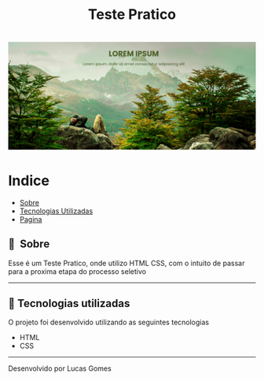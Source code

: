 # 

<h1 align="center"> Teste Pratico</h1>

<h1>
    <img width="965px" src="assets/image/print.png" alt="Imagem Site">
</h1>

 
# Indice

- [Sobre](#-sobre)
- [Tecnologias Utilizadas](#-tecnologias-utilizadas)
- [Pagina](https://llucasgomes.github.io/Lading-Page-iPhone/)

## 🔖&nbsp; Sobre

Esse é um Teste Pratico, onde utilizo HTML CSS, com o intuito de passar para a proxima etapa do processo seletivo

---

## 🚀 Tecnologias utilizadas

O projeto foi desenvolvido utilizando as seguintes tecnologias

- HTML
- CSS


---

Desenvolvido por Lucas Gomes
